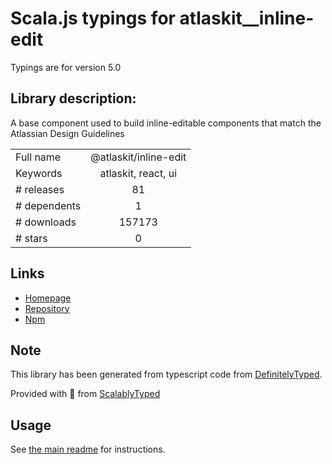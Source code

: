 
# Scala.js typings for atlaskit__inline-edit

Typings are for version 5.0

## Library description:
A base component used to build inline-editable components that match the Atlassian Design Guidelines

|                    |                 |
| ------------------ | :-------------: |
| Full name          | @atlaskit/inline-edit |
| Keywords           | atlaskit, react, ui |
| # releases         | 81 |
| # dependents       | 1 |
| # downloads        | 157173 |
| # stars            | 0 |

## Links
- [Homepage](https://bitbucket.org/atlassian/atlaskit-mk-2#readme)
- [Repository](https://bitbucket.org/atlassian/atlaskit-mk-2)
- [Npm](https://www.npmjs.com/package/%40atlaskit%2Finline-edit)
    


## Note
This library has been generated from typescript code from [DefinitelyTyped](https://definitelytyped.org).

Provided with :purple_heart: from [ScalablyTyped](https://github.com/oyvindberg/ScalablyTyped)

## Usage
See [the main readme](../../readme.md) for instructions.


